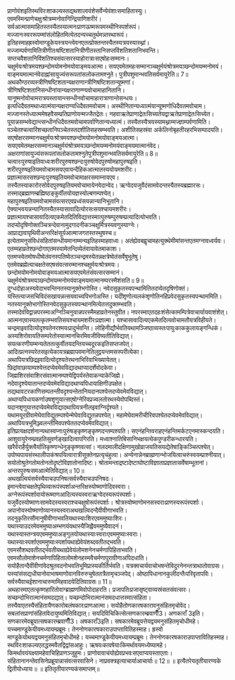 

  
प्राणोवंशइतिस्थविरःशाकल्यस्तद्यथशालावंशेसर्वेन्येवंशाःसमाहितास्युः। एवमस्मिन्प्राणेचक्षुःश्रोत्रम्मनोवागिन्द्रियाणिशरीरं। सर्वआत्मासमाहितस्तस्यैतस्यात्मनःप्राणऊष्मरूपमस्थीनिस्पर्शरूपं। मज्जानःस्वररूपम्मांसंलोहितमित्येतदन्यच्चतुर्थमन्न्तस्थारूपं। इतिहस्माहह्रस्वोमाण्डूकेयस्त्रयन्त्वेवनएतत्प्रोक्तन्तस्यैतस्यत्रयस्यास्थ्नां। मज्जाम्पर्वणामितित्रीणीतःषष्टिशतानित्रीणीतस्तानिसप्तविंशतिशतानिभवन्ति। सप्तचवैशतानिविंशतिश्चसंवत्सरस्याहोरात्राःसएषोहःसम्मानः। चक्षुर्मयःश्रोत्रमयश्छन्दोमयोमनोमयोवाङ्मयआत्मा। सयएवमेतमहःसम्मानञ्चक्षुर्मयंश्रोत्रमयञ्छन्दोमयम्मनोमयं। वाङ्मयमात्मानंवेदाह्नांसायुज्यंसरूपतांसलोकतामश्नुते। पुत्रीपशुमान्भवतिसर्वमायुरेति॥ 7॥  
अथकौण्ठरव्यस्त्रीणिषष्टिशतान्यक्षराणान्त्रीणिषष्टिशतान्यूष्मणां। त्रीणिषष्टिशतानिसन्धीनांयान्यक्षराणाण्ण्यवोचामाहानितानि। यानूष्मनोवोचामरात्रयस्तायान्त्सन्धीनवोचामाहारात्राणान्तेसन्धयः। इत्यधिदैवतमथाध्यात्मंयान्यक्षराण्यधिदैवतमवोचाम। अस्थीनितान्यध्यात्मंयान्यूष्मणोधिदैवतमवोचाम। मज्जानस्तेध्यात्ममेषहवैसम्प्रतिप्राणोयन्मज्जैतद्रेतः। नहवाऋतेप्राणाद्रेतःसिच्यतेयद्वाऋतेप्राणाद्रेतःसिच्येत। पूयान्नसम्भवेद्यान्त्सन्धीनधिदैवतमवोचामपर्वाणितान्यध्यात्मं। तस्यैतस्यैत्रयस्यामथ्नाम्मज्ज्ञाम्पर्वणामिति। पञ्चेतश्चत्वारिंशच्छतानिपञ्चेतस्तदशीतिसहस्रम्भवति। अशीतिसहस्रंवा अर्कलिनोबृहतीरहरभिसम्पादयति। सएषोक्षरसम्मानचक्षुर्मयःश्रोत्रमयश्छन्दोमयोमनोमयोवाङ्मयआत्मा। सयएवमेतमक्षरसम्मानञ्चक्षुर्मयंश्रोत्रमयञ्छन्दोमयम्मनोमयंवाङ्मयमात्मानंवेद। अक्षराणांसायुज्यंसरूपतांसलोकतामश्नुतेपुत्रीपशुमान्भवतिसर्वमायुरेति॥ 8॥  
चत्वारःपुरुषाइतिवाध्वःशरीरपुरुषश्छन्दःपुरुषोवेदपुरुषोमहापुरुषइति। शरीरपुरुषइतियमवोचामसयएवायन्दैहिकआत्मातस्ययोयमशरीरः। प्रज्ञात्मासरसश्छन्दःपुरुषइतियमवोचामाक्षरसमाम्नायएव। तस्यैतस्याकारोरसोवेदपुरुषइतियमवोचामायेनवेदान्वेद। ऋग्वेदयजुर्वेदंसामवेदन्तस्यैतस्यब्रह्मारसः। तस्माद्ब्रह्माणम्ब्रह्मिष्ठङ्कुर्वीतयोयज्ञस्योल्बणम्पश्येत्। महापुरुषइतियमवोचामसंवत्सरएवप्रध्वंसयन्नान्यानिभूतानि। ऐक्याभवयन्नन्यानितस्यैतस्यासावादित्योरसःसयश्चायमशरीरः। प्रज्ञात्मायश्चासावादित्यएकमेतदितिविद्यात्तस्मात्पुरुषम्पुरुषम्प्रत्यादित्योभवति। तदप्योदृषिणोक्तञ्चित्रन्देवानामुदगादनीकञ्चक्षुर्मित्रस्यवणुस्याग्नेः। आप्राद्यावापृथिवीअन्तरिक्षंसूर्यआत्माजगतस्तस्थुषस्च॥ इत्येतामनुसंविधंसंहितांसन्धीयमानाम्मन्यइतिहस्माहवाध्वः। अतंह्येवबह्वृचामहत्युक्थेमीमांसन्तएतमग्नावध्वर्यवः। एतम्महाव्रतेश्छन्दोगाएतमस्यामेतन्दिव्येतंवायावेतमाकाशः। एतमप्स्वेतमोषधीष्वेतंवनस्पतिष्वेतञ्चन्द्रमस्येतन्नक्षत्रेष्वेतंसर्वेषुभूतेषु। एतमेवब्रह्मेत्याचक्षतेसएषसंवत्सरम्मानश्चक्षुर्मयःश्रोत्रमयः। छन्दोमयोमनोमयोवाङ्मयआत्मासयएवमेतंसंवत्सरसम्मानं। चक्षुर्मयंश्रोत्रमयञ्छन्दोमयम्मनोमयंवाङ्मयमात्मानम्परस्मैशंसति॥ 9॥  
दुग्धदोहाअस्यवेदाभवन्तिनतस्यानूक्तेभगोस्ति। नवेदसुकृतस्यपन्थामितितदप्येतदृषिणोक्तं। यस्तित्याजसचिविदंसखायन्नत्सयवाच्यपिभगोअस्ति। यदींशृणोत्यलकंशृणोतिनहिप्रवेदसुकृतस्यपन्थाममिति। नतस्यानूक्तेभागोस्तिनवेदसुकृतस्यपन्थानमित्येतत्तदुक्तम्भवति। तस्मादेवंविद्वान्नपरस्माअग्निञ्चिनुयान्नपरस्मैमहाव्रतेनस्तुवीत। नपरस्माएतदहःशंसेत्कामम्पित्रेवाचार्यायवाशंशेत्। आत्मनएवास्यतत्कृतम्भवतिसयश्चायमशरीरःप्रज्ञात्मा। यश्चासावादित्यएकमेतदित्यवोचामतौयत्रविहीयते। चन्द्रमाइवादित्योदृश्यतेनरश्मयःप्रादुर्भवन्ति। लोहिनीद्यौर्भवतियथामञ्जिष्ठाव्यस्तःपायुःकाककुलायङ्गन्धिकं। अस्यशिरोवायतिसम्परेतोस्यात्मानचिरमिवजीविष्यतीतिविद्यात्। सयत्करणीयम्मन्यतेततत्कुर्वीतयदन्तियच्चदूरकइतिसप्तजपेत्। आदित्प्रत्नस्यरेतसइत्येकायत्रब्रह्मापवमानेतिलुद्वयन्तमसस्परीत्येका। अथापियत्रछिद्रइवादित्योदृश्यतेरथनाभिरिवाभिख्यायेतत्। छिद्रांवाछायाम्पश्येत्तदप्येवमेवविद्यादथाप्यादर्शेवोदकेवा। जिह्मशिरसंवाशिरसंवात्मानम्पश्येद्विपर्यस्तेवाकन्याकेजिह्मे। नदेवादृश्येयातान्तदप्येवमेवविद्यादथाप्यपिधायाक्षिणीउपक्षेत। तद्यथावटरकाणिसम्पतन्तीवदृश्यन्तेतानियदानपश्येत्तदप्येवमेवविद्यात्। अथाप्यपिधायकर्णाउषशृणुयात्सएषोग्नेरिवप्रज्वलतोरथस्येवोपब्दिस्तं। यदानशृणुयात्तदप्येवमेवविद्यादथापियत्रनीलइवाग्निर्दृश्यते। यथामयूरग्रीवामेघेवाविद्युतम्पश्येन्मेघेवाविद्युतन्नपश्येत्। महामेघेवामरीचीरिवपश्येतदप्येवमेवविद्यात्। अथापियत्रभूमिञ्ज्वलन्तीमिवपश्येततदप्येवमेवविद्यात्। इतिप्रत्यक्षदर्शनान्यथास्वप्नाःपुरुंषङ्कृष्णङ्कृष्णदन्तम्पश्यति। सएनंहन्तिवराहएनंहन्तिमर्कटएनमास्कन्दयति। आशुवायुरेनम्प्रवहतिसुवर्णङ्खादित्वापगिरति। मध्वाश्नातिबिसानिभक्षयत्येकपुण्डरीकन्धारयति। खरैर्वराहैर्युक्त्वैर्यातिकृष्णान्धेनुङ्कृष्णवत्सां। नलदमालीदक्षिणामुखोव्राजयतिसयद्येतेषाङ्किञ्चित्पश्येत्। उपोष्यपायसंस्थालीपाकंश्रपयित्वारात्रीसूक्तेनप्रत्यृचंहुत्वा। अन्येनान्नेनब्राह्मणान्भोजयित्वाचरुंस्वयम्प्राश्नीयात्। सयोतोश्रुतेगतोमतोनतोदृष्टोविज्ञातोनादिष्टः। श्रोतामन्ताद्रष्टादेष्टाघोष्टाविज्ञाताप्रज्ञातासर्वेषाम्भूतानां। अन्तरपुरुषःसमआत्मेतिविद्यात्॥ 10॥  
अथखल्वियंसर्वस्यैवाचउपनिषत्सर्वस्यैवाचउपनिषदः। इमान्त्वेवाचक्षतेपृथिव्यारूपंस्पर्शाअन्तरिक्षस्योष्माणोदिवस्वराः। अग्नेरूपंस्पर्शावायोरूष्माणआदित्यस्यस्वराऋग्वेदस्यरूपंस्पर्शाः। यजुर्वेदस्योष्माणःसामवेदस्यस्वराश्चचक्षुषोरूपंस्पर्शाः। श्रोत्रस्योष्माणोमनसस्वराःप्राणस्यरूपंस्पर्शाः। अपानोयस्योष्माणोव्यानस्यस्वराअथखल्विदन्दैवीवीणाभवति। तदनुकृतिरसौमानुषीवीणाभवतियथास्याःशिरएवममुष्याःशिरः। यथास्याउदरमेवममुष्याअम्भणयंयथास्यैजिह्वैवममुष्यैवादनं। यथास्यास्तन्त्रयएवममुष्याअङ्गुलयोयथास्याःस्वराःएवममुष्याःस्वराः। यथास्याःस्पर्शाएवममुष्याःस्पर्शायथाह्येवेयंशब्दवतीतद्भवति। एवमसौशब्दवतीतर्द्भवतीयथाह्येवेयंलोमशनेनचर्मणापिहिताभवति। एवमसौलोमाशेनचर्मणापिहितालोमशेनहस्मवैचर्मणापुरावीणाअपिदधाति। सयोहैतान्दैवींवीणांवेदश्रुतवदनोभवतिभूमिप्रास्यकीर्तिर्भवति। यत्रक्वचार्यवाचोभषन्तेविदुरनेनन्तत्राथातोवाग्रसः। यस्यांसंसद्यधीयानोवाभाषमाणोवानविरुरुचुषेततत्रैतामृचञ्जपेद्। ओष्ठापिधानानकुलीदन्तैःपरिवृतापविः। सर्वस्यैवाचईशानाचारुमामिहवादयेदितिवाग्रसः॥ 11॥  
अथहास्माएतत्कृष्णहारितोवाग्ब्राह्मणमिवोपोदाहरति। प्रजापतिःप्रजासृष्ट्वाव्यस्रंसतसंवत्सरः। सच्छन्दोभिरात्मानंसमदद्यात्। यच्छन्दोभिरात्मानंसमदधात्तस्मात्संहिता। तस्यैवाएतस्यैसंहितायैणकारोबलंषकारःप्राणआत्मा। सयोहैतोणकारषकारावनुसंहितमृचोवेद। सबलांसप्राणांसंहितांवेदायुष्यमितिविद्यात्। सयदिविचिकित्सेत्सणकारम्ब्रवाणीँँ3। अणकाराँ 3इति। सणकारमेवब्रूयात्सषकारम्ब्रवाणीँँ3। अषकाराँ3इति। सषकारमेवब्रूयत्तेयद्वयमनुसंहितमृचोधीमहे। यच्चमाण्डूकेयीयमध्यायम्प्रब्रूमः। तेननोणकारषकाराउपाप्तावितिहस्माह। ह्रस्वो माण्डूकेयोथयद्वयमनुसंहितमृचोधीमहे। यच्चमाण्डूकेयीयमध्यायम्प्रब्रूमः। तेननोणकारषकाराउपाप्तावितिहस्माह। स्थविरःशाकल्यएतद्धस्मवैतद्विद्वांसआहुः। ऋषयःकावषेयाःकिमर्थावयमध्येष्यामहे। किमर्थावयंयक्ष्यामहेवाचिहिप्राणञ्जुहुमः। प्राणोवावाचंयोह्येवप्रभवःसएवाप्ययस्ताएताः। संहितानानन्तेवासिनेप्रब्रूयान्नासंवत्सरवासिने। नाप्रवक्त्रइत्याचार्याआचार्याः॥ 12॥ ॥ इत्यैतरेयतृतीयारण्यके द्वितीयोध्यायः॥ ॥ इतितृतीयारण्यकंसमाप्तम्॥  
